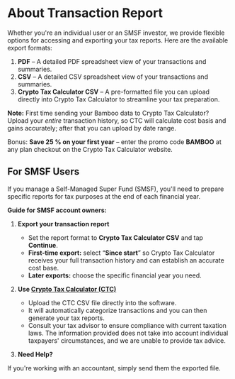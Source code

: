 # About Transaction Report

Whether you're an individual user or an SMSF investor, we provide flexible options for accessing and exporting your tax reports. Here are the available export formats:

1. **PDF** – A detailed PDF spreadsheet view of your transactions and summaries.  
2. **CSV** – A detailed CSV spreadsheet view of your transactions and summaries.  
3. **Crypto Tax Calculator CSV** – A pre-formatted file you can upload directly into Crypto Tax Calculator to streamline your tax preparation.

**Note:** First time sending your Bamboo data to Crypto Tax Calculator? Upload your *entire* transaction history, so CTC will calculate cost basis and gains accurately; after that you can upload by date range.

Bonus: **Save 25 % on your first year** – enter the promo code **BAMBOO** at any plan checkout on the Crypto Tax Calculator website.

## For SMSF Users

If you manage a Self-Managed Super Fund (SMSF), you'll need to prepare specific reports for tax purposes at the end of each financial year.

**Guide for SMSF account owners:**

1. **Export your transaction report**  
   - Set the report format to **Crypto Tax Calculator CSV** and tap **Continue**.
   - **First-time export:** select “**Since start**” so Crypto Tax Calculator receives your full transaction history and can establish an accurate cost base. 
   - **Later exports:** choose the specific financial year you need.

3. **Use [Crypto Tax Calculator (CTC)](https://home.cryptotaxcalculator.io/au)**  
   - Upload the CTC CSV file directly into the software.  
   - It will automatically categorize transactions and you can then generate your tax reports.
   - Consult your tax advisor to ensure compliance with current taxation laws. The information provided does not take into account individual taxpayers' circumstances, and we are unable to provide tax advice.

4. **Need Help?**

If you're working with an accountant, simply send them the exported file.
